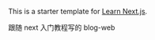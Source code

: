This is a starter template for [Learn Next.js](https://www.nextjs.cn/learn/basics/create-nextjs-app).

跟随 next 入门教程写的 blog-web
